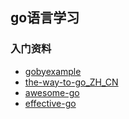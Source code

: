 ## go语言学习

### 入门资料
- [gobyexample](https://gobyexample.com/)
- [the-way-to-go_ZH_CN](https://github.com/unknwon/the-way-to-go_ZH_CN)
- [awesome-go](https://github.com/avelino/awesome-go)
- [effective-go](https://golang.org/doc/effective_go.html)
